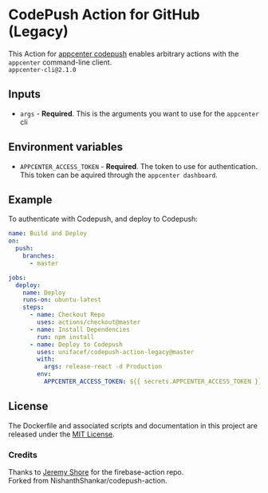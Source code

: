 # CodePush Action for GitHub (Legacy)

This Action for [appcenter codepush](https://github.com/microsoft/appcenter-cli) enables arbitrary actions with the `appcenter` command-line client. <br>
`appcenter-cli@2.1.0`

## Inputs

* `args` - **Required**. This is the arguments you want to use for the `appcenter` cli


## Environment variables

* `APPCENTER_ACCESS_TOKEN` - **Required**. The token to use for authentication. This token can be aquired through the `appcenter dashboard`.

## Example

To authenticate with Codepush, and deploy to Codepush:

```yaml
name: Build and Deploy
on:
  push:
    branches:
      - master

jobs:
  deploy:
    name: Deploy
    runs-on: ubuntu-latest
    steps:
      - name: Checkout Repo
        uses: actions/checkout@master
      - name: Install Dependencies
        run: npm install
      - name: Deploy to Codepush
        uses: unifacef/codepush-action-legacy@master
        with:
          args: release-react -d Production
        env:
          APPCENTER_ACCESS_TOKEN: ${{ secrets.APPCENTER_ACCESS_TOKEN }}
```


## License

The Dockerfile and associated scripts and documentation in this project are released under the [MIT License](LICENSE).


### Credits
Thanks to [Jeremy Shore](https://github.com/w9jds) for the firebase-action repo. <br>
Forked from NishanthShankar/codepush-action.
